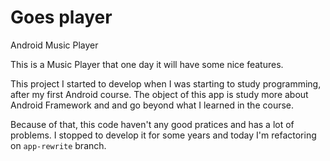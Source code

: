 # Goes player
Android Music Player


This is a Music Player that one day it will have some nice features.

This project I started to develop when I was starting to study programming, after my first Android course.
The object of this app is study more about Android Framework and and go beyond what I learned in the course.

Because of that, this code haven't any good pratices and has a lot of problems.
I stopped to develop it for some years and today I'm refactoring on `app-rewrite` branch.
